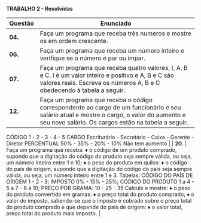 **TRABALHO 2 - Resolvidas**

| Questão | Enunciado|
| ------- | -------- |
| **04.**   | Faça um programa que receba très numeros e mostre os em ordem crescente.|
| **06.**   | Faça um programa que receba um número inteiro e verifique se o número é par ou ímpar. |
| **07.**   | Faça um programa que receba quatro valores, I, A, B e C. I é um valor inteiro e positivo e A, B e C são valores reais. Escreva os números A, B e C obedecendo à tabela a seguir. |
| **12.**   | Faça um programa que receba o código correspondente ao cargo de um funcionário e seu salário atual e mostre o cargo, o valor do aumento e seu novo salário. Os cargos estão na tabela a seguir.
CÓDIGO
1 - 2 - 3 - 4 - 5
CARGO
Escriturário - Secretário - Caixa - Gerente - Diretor
PERCENTUAL
50% - 35% - 20% - 10%
Não tem aumento |
| **20.**   | 
Faça um programa que receba:
♦ o código de um produto comprado, supondo que a digitação do código do produto seja sempre válida, ou seja, um número inteiro entre 1 e 10;
♦ o peso do produto em quilos:
♦ o código do país de origem, supondo que a digitação do código do país seja sempre válida, ou seja, um número inteiro                     entre 1 e 3.
Tabelas:
CÓDIGO
DO PAÍS DE ORIGEM 1 - 2 - 3;
IMPOSTO 0% - 15% - 25%;
CÓDIGO DO PRODUTO 1 a 4 - 5 a 7 - 8 a 10;
PREÇO POR GRAMA: 10 - 25 - 35
Calcule e mostre:
♦ o peso do produto convertido em gramas:
♦ o preço total do produto comprado;
♦ o valor do imposto, sabendo-se que o imposto é cobrado sobre o preço total do produto comprado e que depende do país de origem: 
♦ o valor total, preço total do produto mais imposto. |

